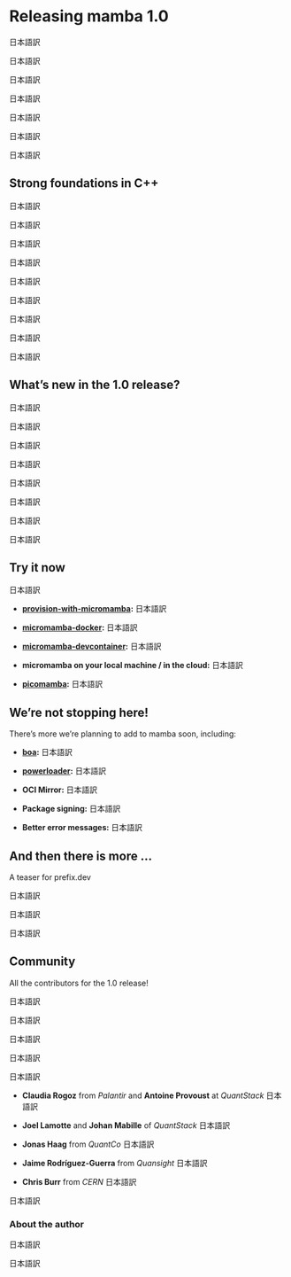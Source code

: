 # Releasing mamba 1.0

<!-- The mamba package manager has been in the works for 3 years. -->
日本語訳
<!-- Starting from the simple idea whether it’s possible to make conda faster to a proper, standalone package management tool that is used by the largest distributions in the conda & mamba ecosystem (conda-forge and bioconda). -->
日本語訳
<!-- Today we are proud to announce that mamba is mature enough for a 1.0 release. -->
日本語訳
<!-- When we started the development of the mamba package manager, the conda-forge repository was already experiencing a major growth in the number of available package versions, and the existing “conda” package manager was unbearably slow for certain tasks. -->
日本語訳
<!-- I was fuelled by the idea of publishing many robotics-related packages on conda-forge (specifically the [ROS stack](https://github.com/robostack/ros-humble)), but I realized that it would be difficult with the slowness of conda. -->
日本語訳
<!-- Thankfully we tried to use the `libsolv` library to resolve package dependencies faster, and with a lot of support from the `libsolv` maintainers got an initial prototype pretty quickly! -->
日本語訳

<!-- Today, mamba is widely adopted by users across the PyData world and beyond, in CI systems or for quick deployments to the cloud (for example in the Jupyter/MyBinder projects). -->
日本語訳

## Strong foundations in C++

<!-- Early on I decided to use C++ for the implementation of the critical parts of a speedy package management experience: -->
日本語訳
<!-- C++ gives us a nice high-level interface (exposed in `libmamba`) and simple access to low-level C libraries ( `libsolv`, `libarchive` and `libcurl` are the main dependencies of mamba), and also — given that it is a compiled language — offers high performance for all operations. -->
日本語訳

<!-- Instead of making mamba a monolithic project, we decided to split it in smaller packages/parts for better flexibility and integration in downstream projects. -->
日本語訳
<!-- `libmamba` is a standalone library for all basic features related to package mamagement. -->
日本語訳
<!-- Thanks to `pybind11`, it provides really nice and easy-to-use Python bindings through `libmambapy` . -->
日本語訳
<!-- mamba simply builds on top of `libmambapy` and adds the CLI interface. -->
日本語訳

<!-- We’re proud to say that one of the first serious users of `libmambapy` is the *conda* project; -->
日本語訳
<!-- they are integrating with it to provide the same speedy package resolving experience from `mamba` in `conda`! -->
日本語訳
<!-- We are looking forward to more use cases for `libmamba` & `libmambapy` in the future! -->
日本語訳

## What’s new in the 1.0 release?

<!-- Most of our activity is currently focused on improving the `micromamba` experience. -->
日本語訳
<!-- `micromamba` is an evolution of `mamba` that does not rely on Python or conda. -->
日本語訳
<!-- It comes as a single binary which makes installation and *boot-strapping* very easy, and doesn’t require a base environment or a *miniconda/miniforge* installation. -->
日本語訳

<!-- It also has a largely conda-compatible CLI (with some small deviations). -->
日本語訳

<!-- The 1.0 release comes with improved shell scripts with autocompletion available in PowerShell, xonsh, fish, bash and zsh. -->
日本語訳
<!-- Micromamba now also has a “shell” subcommand to enter a sub-shell without having to modify the system (just run `micromamba shell -n someenv`). -->
日本語訳
<!-- And finally for the future, micromamba can now update itself with the `micromamba self-update` command. -->
日本語訳

<!-- You can find [the full changelog here](https://github.com/mamba-org/mamba/releases/tag/2022.11.01). -->
日本語訳

## Try it now
<!-- We would love it if more people try `micromamba` and provide us with feedback. It’s easy to take `micromamba` for a spin: -->
日本語訳

<!-- - **[provision-with-micromamba](https://github.com/mamba-org/provision-with-micromamba):** use micromamba inside Github Actions to setup the CI environments quickly -->
- **[provision-with-micromamba](https://github.com/mamba-org/provision-with-micromamba):** 日本語訳
<!-- - **[micromamba-docker](https://github.com/mamba-org/micromamba-docker):** use the small `micromamba-docker` image to build your containers with ease -->
- **[micromamba-docker](https://github.com/mamba-org/micromamba-docker):** 日本語訳
<!-- - **[micromamba-devcontainer](https://github.com/mamba-org/micromamba-devcontainer):** A general-purpose micromamba-enabled VS Code development container image — save the time and effort of configuring development tools for each project × collaborator × device. -->
- **[micromamba-devcontainer](https://github.com/mamba-org/micromamba-devcontainer):** 日本語訳
<!-- - **micromamba on your local machine / in the cloud:** run curl micro.mamba.pm/install.sh | bash to install micromamba on your computer — after that it’s available with micromamba create -n myenv python -c conda-forge (we’re working on a simple installation for Windows. Until then follow the docs). -->
- **micromamba on your local machine / in the cloud:** 日本語訳
<!-- - **[picomamba](https://github.com/mamba-org/picomamba):** mamba in the browser thanks to WASM (also take a look at [emscripten-forge](http://github.com/emscripten-forge/recipes) where we are crossing over WASM × conda-forge to build packages for mamba & the web) -->
- **[picomamba](https://github.com/mamba-org/picomamba):** 日本語訳

## We’re not stopping here!
There’s more we’re planning to add to mamba soon, including:

<!-- - **[boa](https://github.com/mamba-org/boa):** faster package building using `libmamba` and a new recipe format. It’s a revolutionary approach on building packages that is much faster than conda-build and provides a much nicer experience. The stated goal is to make `boa` good enough so that conda-forge can start using it. -->
- **[boa](https://github.com/mamba-org/boa):** 日本語訳
<!-- - **[powerloader](https://github.com/mamba-org/powerloader):** we are working hard on the next “network”-backend for mamba with full support for multiple mirrors, resumable downloads, zchunk (delta-update) support and much more. The integration of powerloader into mamba is going to be another big milestone and one of the main goals for the first release post-1.0 -->
- **[powerloader](https://github.com/mamba-org/powerloader):** 日本語訳
<!-- - **OCI Mirror:** part of the powerloader effort is to enable OCI registries as conda package mirrors. We are already operating a full mirror of the conda-forge repository on [Github Packages](https://github.com/orgs/channel-mirrors/packages). To make that mirror actually useful, we need to integrate powerloader into mamba. -->
- **OCI Mirror:** 日本語訳
<!-- - **Package signing:** we want to investigate the integration of `sigstore` further to allow for simple package signing of conda packages — this will be even simpler when we use an OCI registry as sigstore supports those natively -->
- **Package signing:** 日本語訳
<!-- - **Better error messages:** the first couple of PRs have already landed that build the foundation of better solver messages when no dependency solution can be found. You can find some of the prototype work here: https://github.com/AntoinePrv/mamba-error-reporting/blob/main/examples.ipynb -->
- **Better error messages:** 日本語訳

## And then there is more …
A teaser for prefix.dev

<!-- **But wait — there’s more:** -->
日本語訳
<!-- we’re happy to announce that we’ve also started a new company called **prefix.dev** to move software package management and more forward! -->
日本語訳
<!-- We’ll have more to share on that next week: if you want the latest news, you can [follow me on Twitter](https://twitter.com/wuoulf). -->
日本語訳

## Community

All the contributors for the 1.0 release!

<!-- We have recently begun to have “mamba meetings” every week on Monday 16:00 CET. -->
日本語訳
<!-- Everybody is invited (users and maintainers alike). -->
日本語訳
<!-- [Here is the calendar link](https://calendar.google.com/calendar/u/0?cid=YWIzanJmcGVkZTBrcTB1YnNyb2U4MmNkMDBAZ3JvdXAuY2FsZW5kYXIuZ29vZ2xlLmNvbQ). -->
日本語訳
<!-- We also have a little “Gitter” community now: https://gitter.im/mamba-org/Lobby -->
日本語訳

<!-- It is also really cool to see the mamba contributor community growing: -->
日本語訳

<!-- - **Claudia Rogoz** from *Palantir* and **Antoine Provoust** at *QuantStack* are currently working hard on improving solver messages -->
- **Claudia Rogoz** from *Palantir* and **Antoine Provoust** at *QuantStack* 日本語訳
<!-- - **Joel Lamotte** and **Johan Mabille** of *QuantStack* have contributed many improvements to micromamba (and are currently focusing on the powerloader integration). -->
- **Joel Lamotte** and **Johan Mabille** of *QuantStack* 日本語訳
<!-- - **Jonas Haag** from *QuantCo* has contributed countless improvements and is now a core maintainer with merge rights. Others at *QuantCo* have added fixes and improvements as well: thanks Pavel Zwerschke and Adrian Freund. -->
- **Jonas Haag** from *QuantCo* 日本語訳
<!-- - **Jaime Rodríguez-Guerra** from *Quansight* has worked on the conda ↔ libmamba integration for which he did a lot of testing and helped us uncover some corner cases. That helped to make mamba more stable. -->
- **Jaime Rodríguez-Guerra** from *Quansight* 日本語訳
<!-- - **Chris Burr** from *CERN* has really improved the speed of micromamba’s linking phase -->
- **Chris Burr** from *CERN* 日本語訳

<!-- Thanks to all these wonderful contributions, mamba is as fast and stable as it is today. -->
日本語訳

### About the author

<!-- Wolf Vollprecht is the creator of mamba, and a core contributor to the conda-forge project. -->
日本語訳
<!-- He also organizes PackagingCon, the first conference for software package management. -->
日本語訳
